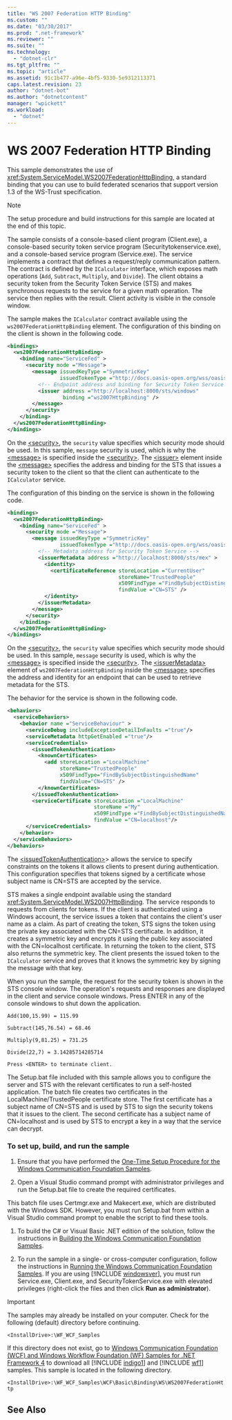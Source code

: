 ```yaml
---
title: "WS 2007 Federation HTTP Binding"
ms.custom: ""
ms.date: "03/30/2017"
ms.prod: ".net-framework"
ms.reviewer: ""
ms.suite: ""
ms.technology: 
  - "dotnet-clr"
ms.tgt_pltfrm: ""
ms.topic: "article"
ms.assetid: 91c1b477-a96e-4bf5-9330-5e9312113371
caps.latest.revision: 23
author: "dotnet-bot"
ms.author: "dotnetcontent"
manager: "wpickett"
ms.workload: 
  - "dotnet"
---
```

# WS 2007 Federation HTTP Binding
This sample demonstrates the use of <xref:System.ServiceModel.WS2007FederationHttpBinding>, a standard binding that you can use to build federated scenarios that support version 1.3 of the WS-Trust specification.  
  
> [!NOTE]
>  The setup procedure and build instructions for this sample are located at the end of this topic.  
  
 The sample consists of a console-based client program (Client.exe), a console-based security token service program (Securitytokenservice.exe), and a console-based service program (Service.exe). The service implements a contract that defines a request/reply communication pattern. The contract is defined by the `ICalculator` interface, which exposes math operations (`Add`, `Subtract`, `Multiply`, and `Divide`). The client obtains a security token from the Security Token Service (STS) and makes synchronous requests to the service for a given math operation. The service then replies with the result. Client activity is visible in the console window.  
  
 The sample makes the `ICalculator` contract available using the `ws2007FederationHttpBinding` element. The configuration of this binding on the client is shown in the following code.  
  
```xml  
<bindings>  
  <ws2007FederationHttpBinding>  
    <binding name="ServiceFed" >  
      <security mode ="Message">  
        <message issuedKeyType ="SymmetricKey"  
                 issuedTokenType ="http://docs.oasis-open.org/wss/oasis-wss-saml-token-profile-1.1#SAMLV1.1" >  
          <!-- Endpoint address and binding for Security Token Service -->  
          <issuer address ="http://localhost:8000/sts/windows"   
                  binding ="ws2007HttpBinding" />                
        </message>  
      </security>  
    </binding>  
  </ws2007FederationHttpBinding>  
</bindings>  
```  
  
 On the [\<security>](../../../../docs/framework/configure-apps/file-schema/wcf/security-element-of-ws2007federationhttpbinding.md), the `security` value specifies which security mode should be used. In this sample, `message` security is used, which is why the [\<message>](../../../../docs/framework/configure-apps/file-schema/wcf/message-element-of-ws2007federationhttpbinding.md) is specified inside the [\<security>](../../../../docs/framework/configure-apps/file-schema/wcf/security-element-of-ws2007federationhttpbinding.md). The [\<issuer>](../../../../docs/framework/configure-apps/file-schema/wcf/issuer.md) element inside the [\<message>](../../../../docs/framework/configure-apps/file-schema/wcf/message-element-of-ws2007federationhttpbinding.md) specifies the address and binding for the STS that issues a security token to the client so that the client can authenticate to the `ICalculator` service.  
  
 The configuration of this binding on the service is shown in the following code.  
  
```xml  
<bindings>  
  <ws2007FederationHttpBinding>  
    <binding name="ServiceFed" >  
      <security mode ="Message">  
        <message issuedKeyType ="SymmetricKey"  
                 issuedTokenType ="http://docs.oasis-open.org/wss/oasis-wss-saml-token-profile-1.1#SAMLV1.1" >  
          <!-- Metadata address for Security Token Service -->  
          <issuerMetadata address ="http://localhost:8000/sts/mex" >  
            <identity>  
              <certificateReference storeLocation ="CurrentUser"   
                                    storeName="TrustedPeople"   
                                    x509FindType ="FindBySubjectDistinguishedName"   
                                    findValue ="CN=STS" />  
            </identity>  
          </issuerMetadata>  
        </message>  
      </security>  
    </binding>  
  </ws2007FederationHttpBinding>  
</bindings>  
```  
  
 On the [\<security>](../../../../docs/framework/configure-apps/file-schema/wcf/security-element-of-ws2007federationhttpbinding.md), the `security` value specifies which security mode should be used. In this sample, `message` security is used, which is why the [\<message>](../../../../docs/framework/configure-apps/file-schema/wcf/message-element-of-ws2007federationhttpbinding.md) is specified inside the [\<security>](../../../../docs/framework/configure-apps/file-schema/wcf/security-element-of-ws2007federationhttpbinding.md). The [\<issuerMetadata>](../../../../docs/framework/configure-apps/file-schema/wcf/issuermetadata.md) element of `ws2007FederationHttpBinding` inside the [\<message>](../../../../docs/framework/configure-apps/file-schema/wcf/message-element-of-ws2007federationhttpbinding.md) specifies the address and identity for an endpoint that can be used to retrieve metadata for the STS.  
  
 The behavior for the service is shown in the following code.  
  
```xml  
<behaviors>  
  <serviceBehaviors>  
    <behavior name ="ServiceBehaviour" >  
      <serviceDebug includeExceptionDetailInFaults ="true"/>  
      <serviceMetadata httpGetEnabled ="true"/>  
      <serviceCredentials>  
        <issuedTokenAuthentication>  
          <knownCertificates>  
            <add storeLocation ="LocalMachine"  
                 storeName="TrustedPeople"  
                 x509FindType="FindBySubjectDistinguishedName"  
                 findValue="CN=STS" />  
          </knownCertificates>  
        </issuedTokenAuthentication>  
        <serviceCertificate storeLocation ="LocalMachine"  
                            storeName ="My"  
                            x509FindType ="FindBySubjectDistinguishedName"  
                            findValue ="CN=localhost"/>  
      </serviceCredentials>  
    </behavior>  
  </serviceBehaviors>  
</behaviors>  
```  
  
 The [\<issuedTokenAuthentication>](../../../../docs/framework/configure-apps/file-schema/wcf/issuedtokenauthentication-of-servicecredentials.md)> allows the service to specify constraints on the tokens it allows clients to present during authentication. This configuration specifies that tokens signed by a certificate whose subject name is CN=STS are accepted by the service.  
  
 STS makes a single endpoint available using the standard <xref:System.ServiceModel.WS2007HttpBinding>. The service responds to requests from clients for tokens. If the client is authenticated using a Windows account, the service issues a token that contains the client's user name as a claim. As part of creating the token, STS signs the token using the private key associated with the CN=STS certificate. In addition, it creates a symmetric key and encrypts it using the public key associated with the CN=localhost certificate. In returning the token to the client, STS also returns the symmetric key. The client presents the issued token to the `ICalculator` service and proves that it knows the symmetric key by signing the message with that key.  
  
 When you run the sample, the request for the security token is shown in the STS console window. The operation's requests and responses are displayed in the client and service console windows. Press ENTER in any of the console windows to shut down the application.  
  
 `Add(100,15.99) = 115.99`  
  
 `Subtract(145,76.54) = 68.46`  
  
 `Multiply(9,81.25) = 731.25`  
  
 `Divide(22,7) = 3.14285714285714`  
  
 `Press <ENTER> to terminate client.`  
  
 The Setup.bat file included with this sample allows you to configure the server and STS with the relevant certificates to run a self-hosted application. The batch file creates two certificates in the LocalMachine/TrustedPeople certificate store. The first certificate has a subject name of CN=STS and is used by STS to sign the security tokens that it issues to the client. The second certificate has a subject name of CN=localhost and is used by STS to encrypt a key in a way that the service can decrypt.  
  
### To set up, build, and run the sample  
  
1.  Ensure that you have performed the [One-Time Setup Procedure for the Windows Communication Foundation Samples](../../../../docs/framework/wcf/samples/one-time-setup-procedure-for-the-wcf-samples.md).  
  
2.  Open a Visual Studio command prompt with administrator privileges and run the Setup.bat file to create the required certificates.  
  
 This batch file uses Certmgr.exe and Makecert.exe, which are distributed with the Windows SDK. However, you must run Setup.bat from within a Visual Studio  command prompt to enable the script to find these tools.  
  
1. To build the C# or Visual Basic .NET edition of the solution, follow the instructions in [Building the Windows Communication Foundation Samples](../../../../docs/framework/wcf/samples/building-the-samples.md).  
  
2. To run the sample in a single- or cross-computer configuration, follow the instructions in [Running the Windows Communication Foundation Samples](../../../../docs/framework/wcf/samples/running-the-samples.md). If you are using [!INCLUDE [windowsver](../../../../includes/windowsver-md.md)], you must run Service.exe, Client.exe, and SecurityTokenService.exe with elevated privileges (right-click the files and then click **Run as administrator**).  
  
> [!IMPORTANT]
>  The samples may already be installed on your computer. Check for the following (default) directory before continuing.  
> 
>  `<InstallDrive>:\WF_WCF_Samples`  
> 
>  If this directory does not exist, go to [Windows Communication Foundation (WCF) and Windows Workflow Foundation (WF) Samples for .NET Framework 4](http://go.microsoft.com/fwlink/?LinkId=150780) to download all [!INCLUDE [indigo1](../../../../includes/indigo1-md.md)] and [!INCLUDE [wf1](../../../../includes/wf1-md.md)] samples. This sample is located in the following directory.  
> 
>  `<InstallDrive>:\WF_WCF_Samples\WCF\Basic\Binding\WS\WS2007FederationHttp`  
  
## See Also
